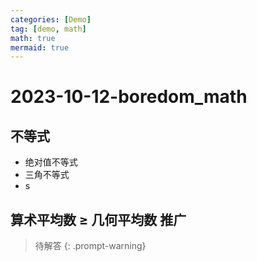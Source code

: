 ```yaml
---
categories: [Demo]
tag: [demo, math]
math: true
mermaid: true
---
```

# 2023-10-12-boredom_math

## 不等式
- 绝对值不等式
- 三角不等式
- s

## 算术平均数 $\geq$ 几何平均数 推广
>待解答
{: .prompt-warning}

